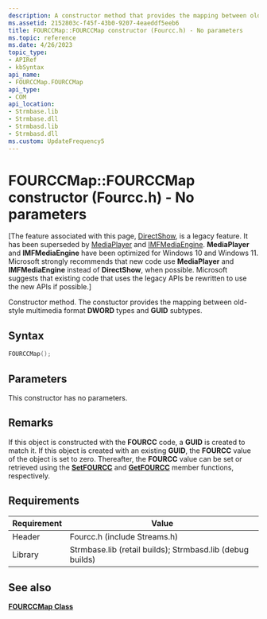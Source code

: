 ```yaml
---
description: A constructor method that provides the mapping between old-style multimedia format DWORD types and GUID subtypes. This method uses no parameters.
ms.assetid: 2152803c-f45f-43b0-9207-4eaeddf5eeb6
title: FOURCCMap::FOURCCMap constructor (Fourcc.h) - No parameters
ms.topic: reference
ms.date: 4/26/2023
topic_type: 
- APIRef
- kbSyntax
api_name: 
- FOURCCMap.FOURCCMap
api_type: 
- COM
api_location: 
- Strmbase.lib
- Strmbase.dll
- Strmbasd.lib
- Strmbasd.dll
ms.custom: UpdateFrequency5
---
```


# FOURCCMap::FOURCCMap constructor (Fourcc.h) - No parameters

\[The feature associated with this page, [DirectShow](/windows/win32/directshow/directshow), is a legacy feature. It has been superseded by [MediaPlayer](/uwp/api/Windows.Media.Playback.MediaPlayer) and [IMFMediaEngine](/windows/win32/api/mfmediaengine/nn-mfmediaengine-imfmediaengine). **MediaPlayer** and **IMFMediaEngine** have been optimized for Windows 10 and Windows 11. Microsoft strongly recommends that new code use **MediaPlayer** and **IMFMediaEngine** instead of **DirectShow**, when possible. Microsoft suggests that existing code that uses the legacy APIs be rewritten to use the new APIs if possible.\]

Constructor method. The constuctor provides the mapping between old-style multimedia format **DWORD** types and **GUID** subtypes.

## Syntax


```C++
FOURCCMap();
```



## Parameters

This constructor has no parameters.

## Remarks

If this object is constructed with the **FOURCC** code, a **GUID** is created to match it. If this object is created with an existing **GUID**, the **FOURCC** value of the object is set to zero. Thereafter, the **FOURCC** value can be set or retrieved using the [**SetFOURCC**](fourccmap-setfourcc.md) and [**GetFOURCC**](fourccmap-getfourcc.md) member functions, respectively.

## Requirements


| Requirement | Value |
|-|-|
| Header  | Fourcc.h (include Streams.h) |
| Library | Strmbase.lib (retail builds); Strmbasd.lib (debug builds) |



## See also

<dl> <dt>

[**FOURCCMap Class**](fourccmap.md)
</dt> </dl>

 

 




